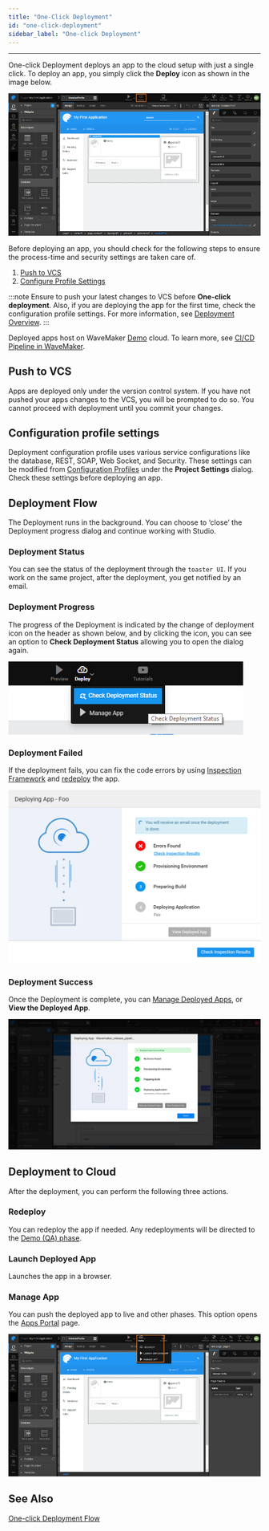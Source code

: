 ```yaml
---
title: "One-Click Deployment"
id: "one-click-deployment"
sidebar_label: "One-click Deployment"
---
```

---

One-click Deployment deploys an app to the cloud setup with just a single click. To deploy an app, you simply click the **Deploy** icon as shown in the image below.

[![deploy icon](/learn/assets/deploy.png)](/learn/assets/deploy.png)

Before deploying an app, you should check for the following steps to ensure the process-time and security settings are taken care of.

1. [Push to VCS](#push-to-vcs)
2. [Configure Profile Settings](/learn/app-development/deployment/configuration-profiles/)

:::note
Ensure to push your latest changes to VCS before **One-click deployment**. Also, if you are deploying the app for the first time, check the configuration profile settings. For more information, see [Deployment Overview](/learn/app-development/deployment/deployment-overview).
:::

Deployed apps host on WaveMaker [Demo](/learn/app-development/deployment/release-management#demo) cloud. To learn more, see [CI/CD Pipeline in WaveMaker](/learn/app-development/deployment/release-management).

## Push to VCS

Apps are deployed only under the version control system. If you have not pushed your apps changes to the VCS, you will be prompted to do so. You cannot proceed with deployment until you commit your changes.

## Configuration profile settings

Deployment configuration profile uses various service configurations like the database, REST, SOAP, Web Socket, and Security. These settings can be modified from [Configuration Profiles](/learn/app-development/deployment/configuration-profiles/) under the **Project Settings** dialog. Check these settings before deploying an app.



## Deployment Flow

The Deployment runs in the background. You can choose to ‘close’ the Deployment progress dialog and continue working with Studio.

### Deployment Status

You can see the status of the deployment through the `toaster UI`. If you work on the same project, after the deployment, you get notified by an email.

### Deployment Progress

The progress of the Deployment is indicated by the change of deployment icon on the header as shown below, and by clicking the icon, you can see an option to **Check Deployment Status** allowing you to open the dialog again.

![deployment-status](/learn/assets/Check-deployment-status-Click-e1554896395542.png)

### Deployment Failed

If the deployment fails, you can fix the code errors by using [Inspection Framework](/learn/app-development/dev-integration/inspection-framework) and [redeploy](#redeploy) the app.

![deploy failed](/learn/assets/deploy-failed.png)

### Deployment Success

Once the Deployment is complete, you can [Manage Deployed Apps](/learn/app-development/deployment/manage-deployed-apps/#apps-portal), or **View the Deployed App**.

![Deployment-flow-changes](/learn/assets/Deployment-flow-changes.png)

## Deployment to Cloud

After the deployment, you can perform the following three actions.

### Redeploy

You can redeploy the app if needed. Any redeployments will be directed to the [Demo (QA) phase](/learn/app-development/deployment/release-management/#demo).

### Launch Deployed App

Launches the app in a browser.

### Manage App

You can push the deployed app to live and other phases. This option opens the [Apps Portal](/learn/app-development/deployment/manage-deployed-apps#deployed-apps-management) page.

![cloud post deploy](/learn/assets/cloud_postdeploy.png)

## See Also

[One-click Deployment Flow](/learn/app-development/one-click-deployment-process)  
